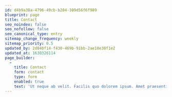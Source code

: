 ```yaml
---
id: d4b9a38a-4796-49cb-b204-309d56f6f989
blueprint: page
title: Contact
seo_noindex: false
seo_nofollow: false
seo_canonical_type: entry
sitemap_change_frequency: weekly
sitemap_priority: 0.5
updated_by: 2d840f14-f430-469b-91bb-2ae10e38f1e2
updated_at: 1630326114
page_builder:
  -
    title: Contact
    form: contact
    type: form
    enabled: true
    text: 'Ut neque ab velit. Facilis quo dolorem ipsum. Amet praesentium nisi sint ad fugit inventore. Nobis eos dolore illo cumque maxime.'
---
```

